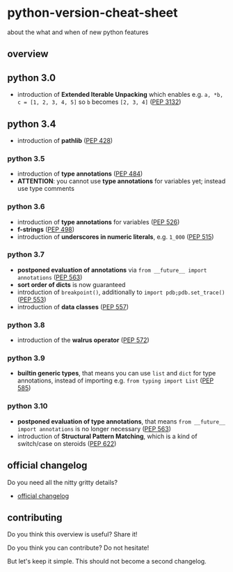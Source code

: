 # python-version-cheat-sheet
about the what and when of new python features

## overview

## python 3.0
- introduction of **Extended Iterable Unpacking** which enables e.g. `a, *b, c = [1, 2, 3, 4, 5]` so `b` becomes `[2, 3, 4]`
([PEP 3132](https://www.python.org/dev/peps/pep-3132/))

## python 3.4
- introduction of **pathlib**
([PEP 428](https://www.python.org/dev/peps/pep-0428/))


### python 3.5
- introduction of **type annotations**
([PEP 484](https://www.python.org/dev/peps/pep-0484/))
- **ATTENTION**: you cannot use **type annotations** for variables yet; instead use type comments


### python 3.6
- introduction of **type annotations** for variables
([PEP 526](https://www.python.org/dev/peps/pep-0526/))
- **f-strings**
([PEP 498](https://www.python.org/dev/peps/pep-0498/))
- introduction of **underscores in numeric literals**, e.g. `1_000`
([PEP 515](https://www.python.org/dev/peps/pep-0515/))


### python 3.7
- **postponed evaluation of annotations** via `from __future__ import annotations`
([PEP 563](https://www.python.org/dev/peps/pep-0563/))
- **sort order of dicts** is now guaranteed
- introduction of  `breakpoint()`, additionally to `import pdb;pdb.set_trace()`
([PEP 553](https://www.python.org/dev/peps/pep-0553/))
- introduction of **data classes**
([PEP 557](https://www.python.org/dev/peps/pep-0557/))


### python 3.8
- introduction of the **walrus operator**
([PEP 572](https://www.python.org/dev/peps/pep-0572/))


### python 3.9
- **builtin generic types**, that means you can use `list` and `dict` for type annotations, instead of importing e.g. `from typing import List`
([PEP 585](https://www.python.org/dev/peps/pep-0585/))

### python 3.10
- **postponed evaluation of type annotations**, that means `from __future__ import annotations` is no longer necessary
([PEP 563](https://www.python.org/dev/peps/pep-0563/))
- introduction of **Structural Pattern Matching**, which is a kind of switch/case on steroids
([PEP 622](https://www.python.org/dev/peps/pep-0622/))


## official changelog

Do you need all the nitty gritty details?

- [official changelog](https://docs.python.org/3/whatsnew/changelog.html)


## contributing

Do you think this overview is useful? Share it!

Do you think you can contribute? Do not hesitate!

But let's keep it simple. This should not become a second changelog.
